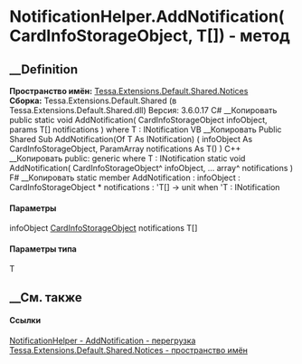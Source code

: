 # NotificationHelper.AddNotification<T>(CardInfoStorageObject, T[]) - метод
##  __Definition
 **Пространство имён:**
[Tessa.Extensions.Default.Shared.Notices](N_Tessa_Extensions_Default_Shared_Notices.htm)  
 **Сборка:** Tessa.Extensions.Default.Shared (в
Tessa.Extensions.Default.Shared.dll) Версия: 3.6.0.17
C# __Копировать
     public static void AddNotification<T>(
    	CardInfoStorageObject infoObject,
    	params T[] notifications
    )
    where T : INotification
VB __Копировать
     Public Shared Sub AddNotification(Of T As INotification) ( 
    	infoObject As CardInfoStorageObject,
    	ParamArray notifications As T()
    )
C++ __Копировать
     public:
    generic<typename T>
    where T : INotification
    static void AddNotification(
    	CardInfoStorageObject^ infoObject, 
    	... array<T>^ notifications
    )
F# __Копировать
     static member AddNotification : 
            infoObject : CardInfoStorageObject * 
            notifications : 'T[] -> unit  when 'T : INotification
#### Параметры
infoObject [CardInfoStorageObject](T_Tessa_Cards_CardInfoStorageObject.htm)
notifications T[]
#### Параметры типа
T
##  __См. также
#### Ссылки
[NotificationHelper -
](T_Tessa_Extensions_Default_Shared_Notices_NotificationHelper.htm)
[AddNotification -
перегрузка](Overload_Tessa_Extensions_Default_Shared_Notices_NotificationHelper_AddNotification.htm)
[Tessa.Extensions.Default.Shared.Notices - пространство
имён](N_Tessa_Extensions_Default_Shared_Notices.htm)
